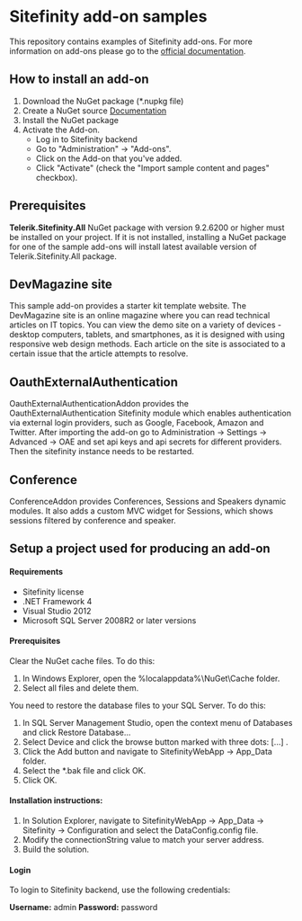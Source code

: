 # Sitefinity add-on samples

This repository contains examples of Sitefinity add-ons. For more information on add-ons please go to the [official documentation](http://docs.sitefinity.com/sitefinity-cms-add-ons).

## How to install an add-on

1. Download the NuGet package (*.nupkg file)
2. Create a NuGet source [Documentation](https://docs.nuget.org/ndocs/hosting-packages/local-feeds) 
3. Install the NuGet package
4. Activate the Add-on.
   - Log in to Sitefinity backend
   - Go to "Administration" -> "Add-ons".
   - Click on the Add-on that you've added.
   - Click "Activate" (check the "Import sample content and pages" checkbox).
   
## Prerequisites

**Telerik.Sitefinity.All** NuGet package with version 9.2.6200 or higher must be installed on your project. If it is not installed, installing a NuGet package for one of the sample add-ons will install latest available version of Telerik.Sitefinity.All package.
 
 
## DevMagazine site

This sample add-on provides a starter kit template website. The DevMagazine site is an online magazine where you can read technical articles on IT topics. You can view the demo site on a variety of devices - desktop computers, tablets, and smartphones, as it is designed with using responsive web design methods. Each article on the site is associated to a certain issue that the article attempts to resolve. 

## OauthExternalAuthentication

OauthExternalAuthenticationAddon provides the OauthExternalAuthentication Sitefinity module which enables authentication via external login providers, such as Google, Facebook, Amazon and Twitter. After importing the add-on go to Administration -> Settings -> Advanced -> OAE and set api keys and api secrets for different providers. Then the sitefinity instance needs to be restarted.

## Conference

ConferenceAddon provides Conferences, Sessions and Speakers dynamic modules. It also adds a custom MVC widget for Sessions, which shows sessions filtered by conference and speaker.


## Setup a project used for producing an add-on

#### Requirements

 - Sitefinity license
 - .NET Framework 4
 - Visual Studio 2012
 - Microsoft SQL Server 2008R2 or later versions

#### Prerequisites

Clear the NuGet cache files. To do this:

1. In Windows Explorer, open the %localappdata%\NuGet\Cache folder.
2. Select all files and delete them.

You need to restore the database files to your SQL Server. To do this:

1. In SQL Server Management Studio, open the context menu of Databases and click Restore Database...
2. Select Device and click the browse button marked with three dots: [...] .
3. Click the Add button and navigate to SitefinityWebApp -> App_Data folder.
4. Select the *.bak file and click OK.
5. Click OK.

#### Installation instructions:

1. In Solution Explorer, navigate to SitefinityWebApp -> App_Data -> Sitefinity -> Configuration and select the DataConfig.config file.
2. Modify the connectionString value to match your server address.
3. Build the solution.

#### Login
To login to Sitefinity backend, use the following credentials:

**Username:** admin
**Password:** password
